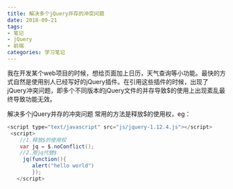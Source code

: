 ```yaml
---
title: 解决多个jQuery并存的冲突问题
date: 2018-09-21
tags:
- 笔记  
- jQuery
- 前端
categories: 学习笔记 
---
```


我在开发某个web项目的时候，想给页面加上日历，天气查询等小功能。最快的方式自然是使用别人已经写好的jQuery插件。在引用这些插件的时候，出现了jQuery冲突问题，即多个不同版本的jQuery文件的并存导致$的使用上出现紊乱最终导致功能无效。

<!-- more -->

解决多个jQuery并存的冲突问题
常用的方法是释放$的使用权，eg：

```java
<script type="text/javascript" src="js/jquery-1.12.4.js"></script>
 <script>
    //1.释放$的使用权
    var jq = $.noConflict();
    //2.用jq代替$
     jq(function(){
        alert("hello world")
	    });
   </script>

```